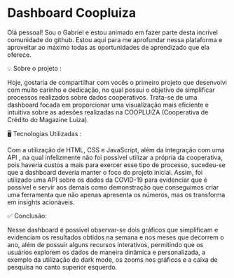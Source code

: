 # Dashboard Coopluiza

Olá pessoal! Sou o Gabriel e estou animado em fazer parte desta incrível comunidade do github. Estou aqui para me aprofundar nessa plataforma e aproveitar ao máximo todas as oportunidades de aprendizado que ela oferece.

💡 Sobre o projeto :

Hoje, gostaria de compartilhar com vocês o primeiro projeto que desenvolvi com muito carinho e dedicação, no qual possui o objetivo de simplificar processos realizados sobre dados cooperativos. Trata-se de uma dashboard focada em proporcionar uma visualização mais eficiente e intuitiva sobre as adesões realizadas na COOPLUIZA (Cooperativa de Crédito do Magazine Luiza). 

🖥 Tecnologias Utilizadas :

Com a utilização de HTML, CSS e JavaScript, além da integração com uma API , na qual infelizmente não foi possível utilizar a própria da cooperativa, pois haveria custos a mais para exercer esse tipo de processo, sucedeu-se que a dashboard deveria manter o foco do projeto inicial. Assim, foi utilizado uma API sobre os dados da COVID-19 para evidenciar que é possível e servir aos demais como demonstração que conseguimos criar uma ferramenta que não apenas apresenta os números, mas os transforma em insights acionáveis. 

✅ Conclusão: 

Nesse dashboard é possível observar-se dois gráficos que simplificam e evidenciam os resultados obtidos na semana e nos meses que decorrem o ano, além de possuir alguns recursos interativos, permitindo que os usuários explorem os dados de maneira dinâmica e personalizada, a exemplo da utilização do dark mode, os zooms nos gráficos e a caixa de pesquisa no canto superior esquerdo. 

